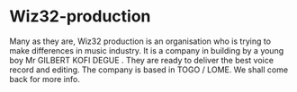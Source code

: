 # Wiz32-production
Many as they are, Wiz32 production is an organisation who is trying to make differences in music industry. It is a company in building by a young boy Mr GILBERT KOFI DEGUE .  They are ready to deliver the best voice record and editing. The company is based in TOGO / LOME.               We shall come back for more info.
